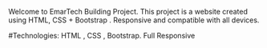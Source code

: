 Welcome to EmarTech Building Project. This project is a website created using HTML, CSS + Bootstrap . Responsive and compatible with all devices.

#Technologies: HTML , CSS , Bootstrap. Full Responsive
